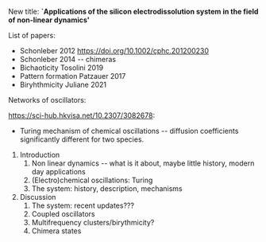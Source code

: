 
New title: **\`Applications of the silicon electrodissolution system in the field of non-linear dynamics'**


List of papers:
* Schonleber 2012 https://doi.org/10.1002/cphc.201200230
* Schonleber 2014 -- chimeras
* Bichaoticity Tosolini 2019
* Pattern formation Patzauer 2017
* Biryhthmicity Juliane 2021

Networks of oscillators:


https://sci-hub.hkvisa.net/10.2307/3082678:
* Turing mechanism of chemical oscillations -- diffusion coefficients significantly different for two species.



1. Introduction
	1. Non linear dynamics -- what is it about, maybe little history, modern day applications
	2. (Electro)chemical oscillations: Turing
	3. The system: history, description, mechanisms
2. Discussion
	1. The system: recent updates???
	2. Coupled oscillators
	3. Multifrequency clusters/birythmicity?
	4. Chimera states


